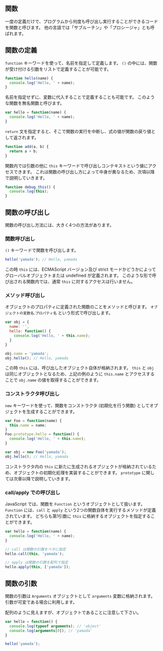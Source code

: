 ## 関数

一度の定義だけで、プログラムから何度も呼び出し実行することができるコードを関数と呼びます。
他の言語では「サブルーチン」や「プロシージャ」とも呼ばれます。

## 関数の定義

`function` キーワードを使って、名前を指定して定義します。
`()` の中には、関数が受け付ける引数をリストで定義することが可能です。

```javascript
function hello(name) {
  console.log('Hello, ' + name);
}
```

名前を指定せずに、変数に代入することで定義することも可能です。
このような関数を無名関数と呼びます。

```javascript
var hello = function(name) {
  console.log('Hello, ' + name);
}
```

`return` 文を指定すると、そこで関数の実行を中断し、式の値が関数の戻り値として返されます。

```javascript
function add(a, b) {
  return a + b;
}
```

関数内では引数の他に `this` キーワードで呼び出しコンテキストという値にアクセスできます。
これは関数の呼び出し方によって中身が異なるため、次項以降で説明していきます。

```javascript
function debug_this() {
  console.log(this);
}
```

## 関数の呼び出し

関数の呼び出し方法には、大きく4つの方法があります。

### 関数呼び出し

`()` キーワードで関数を呼び出します。

```javascript
hello('yamada'); // Hello, yamada
```

この時 `this` には、ECMAScript バージョン及び strict モードかどうかによって
グローバルオブジェクトまたは undefined が定義されます。
このような形で呼び出される関数内では、通常 `this` に対するアクセスは行いません。

### メソッド呼び出し

オブジェクトのプロパティに定義された関数のことをメソッドと呼びます。
`オブジェクトの変数名`.`プロパティ名` という形式で呼び出します。

```javascript
var obj = {
  name: '',
  hello: function() {
    console.log('Hello, ' + this.name);
  }
}

obj.name = 'yamada';
obj.hello(); // Hello, yamada
```

この時 `this` には、呼び出したオブジェクト自体が格納されます。
`this` と `obj` は同じオブジェクトとなるため、上記の例のように `this.name` とアクセスすることで `obj.name` の値を取得することができます。

### コンストラクタ呼び出し

`new` キーワードを使って、関数をコンストラクタ (初期化を行う関数) としてオブジェクトを生成することができます。

```javascript
var Foo = function(name) {
  this.name = name;
}
Foo.prototype.hello = function() {
  console.log('Hello, ' + this.name);
}

var obj = new Foo('yamada');
obj.hello(); // Hello, yamada
```

コンストラクタ内の `this` に新たに生成されるオブジェクトが格納されているため、オブジェクトの初期化処理を実装することができます。
`prototype` に関しては次章以降で説明していきます。

### call/apply での呼び出し

JavaScript では、関数を `Function` というオブジェクトとして扱います。
`Function` には、`call` と `apply` という2つの関数自体を実行するメソッドが定義されています。
どちらも第1引数に `this` に格納するオブジェクトを指定することができます。

```javascript
var hello = function(name) {
  console.log('Hello, ' + name);
}

// call は関数の引数をベタに指定
hello.call(this, 'yamada');

// apply は関数の引数を配列で指定
hello.apply(this, ['yamada']);
```

## 関数の引数

関数の引数は `Arguments` オブジェクトとして `arguments` 変数に格納されます。
引数が可変である場合に利用します。

配列のように見えますが、オブジェクトであることに注意して下さい。

```javascript
var hello = function() {
  console.log(typeof arguments); // 'object'
  console.log(arguments[0]); // 'yamada'
}

hello('yamada');
```
